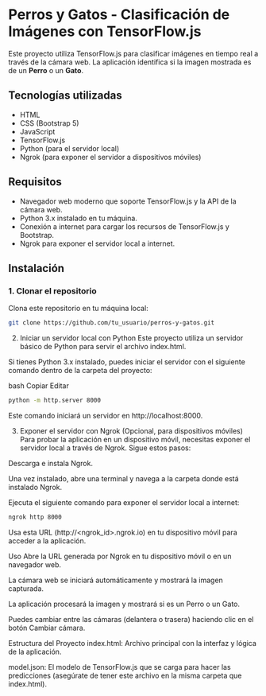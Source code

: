 # Perros y Gatos - Clasificación de Imágenes con TensorFlow.js

Este proyecto utiliza TensorFlow.js para clasificar imágenes en tiempo real a través de la cámara web. La aplicación identifica si la imagen mostrada es de un **Perro** o un **Gato**.

## Tecnologías utilizadas

- HTML
- CSS (Bootstrap 5)
- JavaScript
- TensorFlow.js
- Python (para el servidor local)
- Ngrok (para exponer el servidor a dispositivos móviles)

## Requisitos

- Navegador web moderno que soporte TensorFlow.js y la API de la cámara web.
- Python 3.x instalado en tu máquina.
- Conexión a internet para cargar los recursos de TensorFlow.js y Bootstrap.
- Ngrok para exponer el servidor local a internet.

## Instalación

### 1. Clonar el repositorio

Clona este repositorio en tu máquina local:

```bash
git clone https://github.com/tu_usuario/perros-y-gatos.git

```
2. Iniciar un servidor local con Python
Este proyecto utiliza un servidor básico de Python para servir el archivo index.html.

Si tienes Python 3.x instalado, puedes iniciar el servidor con el siguiente comando dentro de la carpeta del proyecto:

bash
Copiar
Editar
```bash
python -m http.server 8000
```
Este comando iniciará un servidor en http://localhost:8000.

3. Exponer el servidor con Ngrok (Opcional, para dispositivos móviles)
Para probar la aplicación en un dispositivo móvil, necesitas exponer el servidor local a través de Ngrok. Sigue estos pasos:

Descarga e instala Ngrok.

Una vez instalado, abre una terminal y navega a la carpeta donde está instalado Ngrok.

Ejecuta el siguiente comando para exponer el servidor local a internet:

```bash
ngrok http 8000
```
Usa esta URL (http://<ngrok_id>.ngrok.io) en tu dispositivo móvil para acceder a la aplicación.

Uso
Abre la URL generada por Ngrok en tu dispositivo móvil o en un navegador web.

La cámara web se iniciará automáticamente y mostrará la imagen capturada.

La aplicación procesará la imagen y mostrará si es un Perro o un Gato.

Puedes cambiar entre las cámaras (delantera o trasera) haciendo clic en el botón Cambiar cámara.

Estructura del Proyecto
index.html: Archivo principal con la interfaz y lógica de la aplicación.

model.json: El modelo de TensorFlow.js que se carga para hacer las predicciones (asegúrate de tener este archivo en la misma carpeta que index.html).
